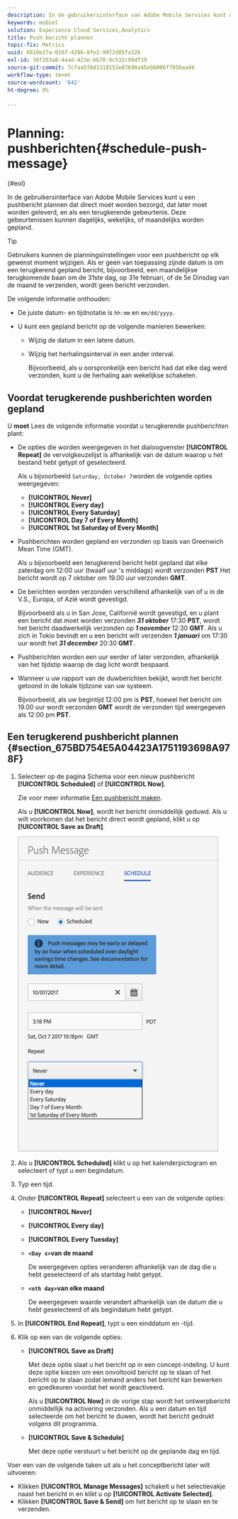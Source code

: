 ```yaml
---
description: In de gebruikersinterface van Adobe Mobile Services kunt u een pushbericht plannen dat direct moet worden bezorgd, dat later moet worden geleverd, en als een terugkerende gebeurtenis. Deze gebeurtenissen kunnen dagelijks, wekelijks, of maandelijks worden gepland.
keywords: mobiel
solution: Experience Cloud Services,Analytics
title: Push-bericht plannen
topic-fix: Metrics
uuid: 6810e27a-016f-4286-8fe2-9972d85fa326
exl-id: 36f263a0-4aad-423e-bb78-9c532c98df19
source-git-commit: 7cfaa5f6d1318151e87698a45eb6006f7850aad4
workflow-type: tm+mt
source-wordcount: '642'
ht-degree: 0%

---
```


# Planning: pushberichten{#schedule-push-message}

{#eol}

In de gebruikersinterface van Adobe Mobile Services kunt u een pushbericht plannen dat direct moet worden bezorgd, dat later moet worden geleverd, en als een terugkerende gebeurtenis. Deze gebeurtenissen kunnen dagelijks, wekelijks, of maandelijks worden gepland.

>[!TIP]
>
>Gebruikers kunnen de planningsinstellingen voor een pushbericht op elk gewenst moment wijzigen. Als er geen van toepassing zijnde datum is om een terugkerend gepland bericht, bijvoorbeeld, een maandelijkse terugkomende baan om de 31ste dag, op 31e februari, of de 5e Dinsdag van de maand te verzenden, wordt geen bericht verzonden.

De volgende informatie onthouden:

* De juiste datum- en tijdnotatie is `hh:mm` en `mm/dd/yyyy`.

* U kunt een gepland bericht op de volgende manieren bewerken:

   * Wijzig de datum in een latere datum.
   * Wijzig het herhalingsinterval in een ander interval.

      Bijvoorbeeld, als u oorspronkelijk een bericht had dat elke dag werd verzonden, kunt u de herhaling aan wekelijkse schakelen.

## Voordat terugkerende pushberichten worden gepland

U **moet** Lees de volgende informatie voordat u terugkerende pushberichten plant:

* De opties die worden weergegeven in het dialoogvenster **[!UICONTROL Repeat]** de vervolgkeuzelijst is afhankelijk van de datum waarop u het bestand hebt getypt of geselecteerd.

   Als u bijvoorbeeld `Saturday, October 7`worden de volgende opties weergegeven:

   * **[!UICONTROL Never]**
   * **[!UICONTROL Every day]**
   * **[!UICONTROL Every Saturday]**
   * **[!UICONTROL Day 7 of Every Month]**
   * **[!UICONTROL 1st Saturday of Every Month]**

* Pushberichten worden gepland en verzonden op basis van Greenwich Mean Time (GMT).

   Als u bijvoorbeeld een terugkerend bericht hebt gepland dat elke zaterdag om 12:00 uur (twaalf uur &#39;s middags) wordt verzonden **PST** Het bericht wordt op 7 oktober om 19.00 uur verzonden **GMT**.
* De berichten worden verzonden verschillend afhankelijk van of u in de V.S., Europa, of Azië wordt gevestigd.

   Bijvoorbeeld als u in San Jose, Californië wordt gevestigd, en u plant een bericht dat moet worden verzonden ***31 oktober*** 17:30 **PST**, wordt het bericht daadwerkelijk verzonden op ***1 november*** 12:30 **GMT**. Als u zich in Tokio bevindt en u een bericht wilt verzenden ***1 januari*** om 17:30 uur wordt het ***31 december*** 20:30 **GMT**.
* Pushberichten worden een uur eerder of later verzonden, afhankelijk van het tijdstip waarop de dag licht wordt bespaard.
* Wanneer u uw rapport van de duwberichten bekijkt, wordt het bericht getoond in de lokale tijdzone van uw systeem.

   Bijvoorbeeld, als uw begintijd 12:00 pm is **PST**, hoewel het bericht om 19.00 uur wordt verzonden **GMT** wordt de verzonden tijd weergegeven als 12:00 pm **PST**.

## Een terugkerend pushbericht plannen {#section_675BD754E5A04423A1751193698A978F}

1. Selecteer op de pagina Schema voor een nieuw pushbericht **[!UICONTROL Scheduled]** of **[!UICONTROL Now]**.

   Zie voor meer informatie [Een pushbericht maken](/help/using/in-app-messaging/t-create-push-message/t-create-push-message.md).

   Als u **[!UICONTROL Now]**, wordt het bericht onmiddellijk geduwd. Als u wilt voorkomen dat het bericht direct wordt gepland, klikt u op **[!UICONTROL Save as Draft]**.

   ![](assets/schedule-push-message.png)

1. Als u **[!UICONTROL Scheduled]** klikt u op het kalenderpictogram en selecteert of typt u een begindatum.
1. Typ een tijd. 
1. Onder **[!UICONTROL Repeat]** selecteert u een van de volgende opties:

   * **[!UICONTROL Never]**
   * **[!UICONTROL Every day]**
   * **[!UICONTROL Every Tuesday]**
   * **`<Day x>`van de maand**

      De weergegeven opties veranderen afhankelijk van de dag die u hebt geselecteerd of als startdag hebt getypt.
   * **`<nth day>`van elke maand**

      De weergegeven waarde verandert afhankelijk van de datum die u hebt geselecteerd of als begindatum hebt getypt.

1. In **[!UICONTROL End Repeat]**, typt u een einddatum en -tijd.
1. Klik op een van de volgende opties:

   * **[!UICONTROL Save as Draft]**

      Met deze optie slaat u het bericht op in een concept-indeling. U kunt deze optie kiezen om een onvoltooid bericht op te slaan of het bericht op te slaan zodat iemand anders het bericht kan bewerken en goedkeuren voordat het wordt geactiveerd.

      Als u **[!UICONTROL Now]** in de vorige stap wordt het ontwerpbericht onmiddellijk na activering verzonden. Als u een datum en tijd selecteerde om het bericht te duwen, wordt het bericht gedrukt volgens dit programma.

   * **[!UICONTROL Save & Schedule]**

      Met deze optie verstuurt u het bericht op de geplande dag en tijd.

Voer een van de volgende taken uit als u het conceptbericht later wilt uitvoeren:

* Klikken **[!UICONTROL Manage Messages]** schakelt u het selectievakje naast het bericht in en klikt u op **[!UICONTROL Activate Selected]**.
* Klikken **[!UICONTROL Save & Send]** om het bericht op te slaan en te verzenden.
